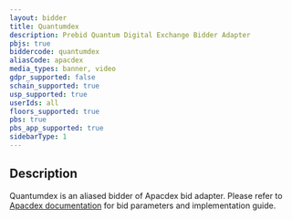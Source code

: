 ```yaml
---
layout: bidder
title: Quantumdex
description: Prebid Quantum Digital Exchange Bidder Adapter
pbjs: true
biddercode: quantumdex
aliasCode: apacdex
media_types: banner, video
gdpr_supported: false
schain_supported: true
usp_supported: true
userIds: all
floors_supported: true
pbs: true
pbs_app_supported: true
sidebarType: 1
---
```


## Description

Quantumdex is an aliased bidder of Apacdex bid adapter. Please refer to [Apacdex documentation](https://docs.prebid.org/dev-docs/bidders/apacdex) for bid parameters and implementation guide.

